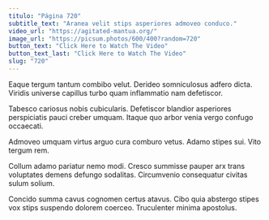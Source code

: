 ```yaml
---
titulo: "Página 720"
subtitle_text: "Aranea velit stips asperiores admoveo conduco."
video_url: "https://agitated-mantua.org/"
image_url: "https://picsum.photos/600/400?random=720"
button_text: "Click Here to Watch The Video"
button_text_last: "Click Here to Watch The Video"
slug: "720"
---
```


Eaque tergum tantum combibo velut. Derideo somniculosus adfero dicta. Viridis universe capillus turbo quam inflammatio nam defetiscor.

Tabesco cariosus nobis cubicularis. Defetiscor blandior asperiores perspiciatis pauci creber umquam. Itaque quo arbor venia vergo confugo occaecati.

Admoveo umquam virtus arguo cura comburo vetus. Adamo stipes sui. Vito tergum rem.

Collum adamo pariatur nemo modi. Cresco summisse pauper arx trans voluptates demens defungo sodalitas. Circumvenio consequatur civitas sulum solium.

Concido summa cavus cognomen certus atavus. Cibo quia abstergo stipes vox stips suspendo dolorem coerceo. Truculenter minima apostolus.
